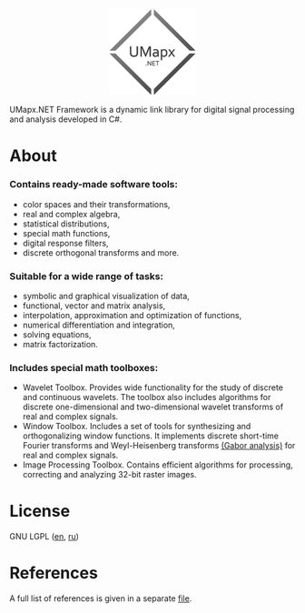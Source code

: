<p align="center"><img width="30%" src="docs/umapxlogo.png" /></p>

UMapx.NET Framework is a dynamic link library for digital signal processing and analysis developed in C#.

# About
### Contains ready-made software tools:
* color spaces and their transformations,
* real and complex algebra,
* statistical distributions,
* special math functions,
* digital response filters,
* discrete orthogonal transforms and more.

### Suitable for a wide range of tasks:
* symbolic and graphical visualization of data,
* functional, vector and matrix analysis,
* interpolation, approximation and optimization of functions,
* numerical differentiation and integration,
* solving equations,
* matrix factorization.

### Includes special math toolboxes:
* Wavelet Toolbox. Provides wide functionality for the study of discrete and continuous wavelets. The toolbox also includes algorithms for discrete one-dimensional and two-dimensional wavelet transforms of real and complex signals.
* Window Toolbox. Includes a set of tools for synthesizing and orthogonalizing window functions. It implements discrete short-time Fourier transforms and Weyl-Heisenberg transforms [(Gabor analysis)](https://github.com/asiryan/Weyl-Heisenberg-Bases-Toolbox) for real and complex signals.
* Image Processing Toolbox. Contains efficient algorithms for processing, correcting and analyzing 32-bit raster images.

# License
GNU LGPL ([en](licenses/gnu%20lgpl%20(en).pdf), [ru](licenses/gnu%20lgpl%20(ru).pdf))

# References
A full list of references is given in a separate [file](docs/references.pdf).
